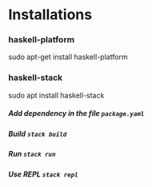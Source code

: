 # Installations

### haskell-platform 
sudo apt-get install haskell-platform

### haskell-stack
sudo apt install haskell-stack

##### Add dependency in the file `package.yaml`
##### Build `stack build`
##### Run `stack run`
##### Use REPL `stack repl`


